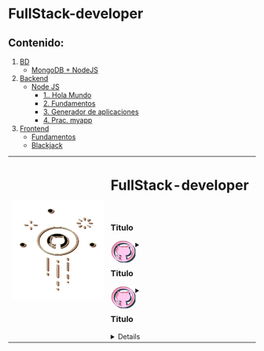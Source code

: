 # FullStack-developer

## Contenido:

1. [BD](https://github.com/LauraGonzalezAlvarez/FullStack-developer/tree/main/BD)
    - [MongoDB + NodeJS](https://github.com/LauraGonzalezAlvarez/FullStack-developer/tree/main/BD/MongoDB%20%2B%20NodeJS/app-mongodb-tutorial-en-vivo)
2. [Backend](https://github.com/LauraGonzalezAlvarez/FullStack-developer/tree/main/Backend/Node)
    - [Node JS](https://github.com/LauraGonzalezAlvarez/FullStack-developer/tree/main/Backend/Node)
        - [1.. Hola Mundo](https://github.com/LauraGonzalezAlvarez/FullStack-developer/tree/main/Backend/Node/01-hola-mundo)
        - [2. Fundamentos](https://github.com/LauraGonzalezAlvarez/FullStack-developer/tree/main/Backend/Node/02-fundamentos)
        - [3. Generador de aplicaciones](https://github.com/LauraGonzalezAlvarez/FullStack-developer/tree/main/Backend/Node/generador-aplicaciones)
        - [4. Prac. myapp](https://github.com/LauraGonzalezAlvarez/FullStack-developer/tree/main/Backend/Node/myapp)
3. [Frontend](https://github.com/LauraGonzalezAlvarez/FullStack-developer/tree/main/Frontend/JS)
    - [Fundamentos](https://github.com/LauraGonzalezAlvarez/FullStack-developer/tree/main/Frontend/JS/01-Fundamentos)
    - [Blackjack](https://github.com/LauraGonzalezAlvarez/FullStack-developer/tree/main/Frontend/JS/02-blackjack)




<div>
<table style="border: none;">
  <tr style="border: none;">
    <th style="border: none;"><img align="left" width="200" height="200" src="/images/imgGitGubDorado.png"><br></th>
    <td width="60%" align="left" style="border: none;"><p vertical-align="middle"><h1>FullStack-developer</h1></p>
<br>
    <h3>  Titulo  </h3>
<div>
    
<details>
 	<summary><img align="left" width="50" height="45" src="/images/imgGitHub.png"><br>
    </summary>
<br>
   1. [BD](https://github.com/LauraGonzalezAlvarez/FullStack-developer/tree/main/BD)
   - [MongoDB + NodeJS](https://github.com/LauraGonzalezAlvarez/FullStack-developer/tree/main/BD/MongoDB%20%2B%20NodeJS/app-mongodb-tutorial-en-vivo)


<br>
</details>
</div>
<br>
    <h3>  Titulo  </h3>
<div>
<details>
    <summary><img align="left" width="50" height="45" src="/images/imgGitHub.png">
    </summary>
<br><h3>  Titulo  </h3>
  
  
2. [Backend](https://github.com/LauraGonzalezAlvarez/FullStack-developer/tree/main/Backend/Node)
    - [Node JS](https://github.com/LauraGonzalezAlvarez/FullStack-developer/tree/main/Backend/Node)
        - [1.. Hola Mundo](https://github.com/LauraGonzalezAlvarez/FullStack-developer/tree/main/Backend/Node/01-hola-mundo)
        - [2. Fundamentos](https://github.com/LauraGonzalezAlvarez/FullStack-developer/tree/main/Backend/Node/02-fundamentos)
        - [3. Generador de aplicaciones](https://github.com/LauraGonzalezAlvarez/FullStack-developer/tree/main/Backend/Node/generador-aplicaciones)
        - [4. Prac. myapp](https://github.com/LauraGonzalezAlvarez/FullStack-developer/tree/main/Backend/Node/myapp)

<br>
</details>
</div>
<br>
    <h3>  Titulo  </h3>
<div>
<details>
    
    <summary><img align="left" width="50" height="45" src="/images/imgGitHub.png">
    </summary>
<br>  
  
3. [Frontend](https://github.com/LauraGonzalezAlvarez/FullStack-developer/tree/main/Frontend/JS)
    - [Fundamentos](https://github.com/LauraGonzalezAlvarez/FullStack-developer/tree/main/Frontend/JS/01-Fundamentos)
    - [Blackjack](https://github.com/LauraGonzalezAlvarez/FullStack-developer/tree/main/Frontend/JS/02-blackjack)


  
<br>
</details>
</div>
</td>
  </tr>
</table>
